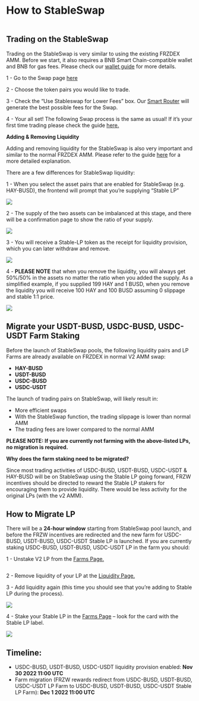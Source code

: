 # How to StableSwap

<figure><img src="../../.gitbook/assets/how-to-stableswap.png" alt=""><figcaption></figcaption></figure>

## **Trading on the StableSwap**

Trading on the StableSwap is very similar to using the existing FRZDEX AMM. Before we start, it also requires a BNB Smart Chain-compatible wallet and BNB for gas fees. Please check our [wallet guide](https://docs.FRZDEX.finance/get-started/wallet-guide) for more details.

1 - Go to the Swap page [here](https://FRZDEX.finance/swap)

2 - Choose the token pairs you would like to trade.&#x20;

3 - Check the “Use Stableswap for Lower Fees” box. Our [Smart Router](../FRZDEX-exchange/smart-router/) will generate the best possible fees for the Swap.&#x20;

4 - Your all set! The following Swap process is the same as usual! If it’s your first time trading please check the guide [here.](../FRZDEX-exchange/trade-guide.md)

**Adding & Removing Liquidity**

Adding and removing liquidity for the StableSwap is also very important and similar to the normal FRZDEX AMM. Please refer to the guide [here](https://docs.FRZDEX.finance/products/FRZDEX-exchange/liquidity-guide) for a more detailed explanation.

There are a few differences for StableSwap liquidity:

1 - When you select the asset pairs that are enabled for StableSwap (e.g. HAY-BUSD), the frontend will prompt that you’re supplying “Stable LP”

![](https://lh3.googleusercontent.com/MVFsZoVNleguG24mNK4DHEsmAx1vwZT5FEyZUHIwgdrGyfuz5v0XNJbjzqSv26o7VWagi7Vq\_7jZMzpHc93wdPonm0V1OrzMgLYHDYTosoqcZSwQAn8gvIXjjNHJdOwRTJw2TuouiI1wpeJKJ8AFdqAkANp2jfCXo3nRxXdLyPWn90h2oPI\_Zpq7Gw)

2 - The supply of the two assets can be imbalanced at this stage, and there will be a confirmation page to show the ratio of your supply.

![](<../../.gitbook/assets/Screenshot 2022-09-22 at 7.15.56 PM.png>)

3 - You will receive a Stable-LP token as the receipt for liquidity provision, which you can later withdraw and remove.

![](https://lh3.googleusercontent.com/N4LAjYELBWGQPVWe9mP7nsNBoCAXOhoMQaaQ0K-WZTPM14-K9Ng6qBI29K-DJHrRT2AfJCiRmrKt1uudr7wZxFJv3purL6OFFpqGHArM2\_6QWu3LPA4Uzz\_uXaUV1w8YR1FC7fUoSE5VVHehOjr5NLiZGn588\_85m10ATXMhsT14kEMyPiz6Ss5VQg)

4 - **PLEASE NOTE** that when you remove the liquidity, you will always get 50%/50% in the assets no matter the ratio when you added the supply. As a simplified example, if you supplied 199 HAY and 1 BUSD, when you remove the liquidity you will receive 100 HAY and 100 BUSD assuming 0 slippage and stable 1:1 price.

![](<../../.gitbook/assets/Screenshot 2022-09-22 at 7.16.55 PM.png>)

## **Migrate your** USDT-BUSD, USDC-BUSD, USDC-USDT **Farm Staking**

Before the launch of StableSwap pools, the following liquidity pairs and LP Farms are already available on FRZDEX in normal V2 AMM swap:

* **HAY-BUSD**&#x20;
* **USDT-BUSD**&#x20;
* **USDC-BUSD**&#x20;
* **USDC-USDT**

The launch of trading pairs on StableSwap, will likely result in:

* More efficient swaps&#x20;
* With the StableSwap function, the trading slippage is lower than normal AMM
* The trading fees are lower compared to the normal AMM

**PLEASE NOTE: If you are currently not farming with the above-listed LPs, no migration is required.**

**Why does the farm staking need to be migrated?**&#x20;

Since most trading activities of USDC-BUSD, USDT-BUSD, USDC-USDT & HAY-BUSD will be on StableSwap using the Stable LP going forward, FRZW incentives should be directed to reward the Stable LP stakers for encouraging them to provide liquidity. There would be less activity for the original LPs (with the v2 AMM).

## How to Migrate LP

There will be a **24-hour window** starting from StableSwap pool launch, and before the FRZW incentives are redirected and the new farm for USDC-BUSD, USDT-BUSD, USDC-USDT Stable LP is launched. If you are currently staking USDC-BUSD, USDT-BUSD, USDC-USDT LP in the farm you should:

1 - Unstake V2 LP from the [Farms Page.](https://FRZDEX.finance/farms)

<figure><img src="https://lh6.googleusercontent.com/7d4gCf4tKDt45xtcC3-0HJWdi3SO-1-vTf0dZzzTg75taCWNhHpye1OQOEeMd8LM2UuKAWgmY6wRuG1Iw7vaH80nkK9j91L0_xI3u1AD1LAosAW2mEsxilvl49EowEBy9mjWH3BGgFzLsMqWxUYzuRtOPbkBhI9epVYXlLaoRCNRPEoCSTfTTzQqfw" alt=""><figcaption></figcaption></figure>

2 - Remove liquidity of your LP at the [Liquidity Page.](https://FRZDEX.finance/liquidity)

3 - Add liquidity again (this time you should see that you’re adding to Stable LP during the process).

![](https://lh5.googleusercontent.com/cB4cqAFzpEhnBDCrecAc\_oks\_2xu7gBc\_6BuRupnDNvrOe9MrW\_WF11NGRzu490KZ\_R26ZPRwwmAyRGr2Q14nLORFxzBVV4w98dC1jJvv7I-yfMdsxpNHF9uHxAGwOtFAz6GsyYlJUG2CdxK5\_7BfnhWDnO9U7IfR0b3i0Hfke33sOqQ5axWdHxscQ)

4 - Stake your Stable LP in the [Farms Page](https://FRZDEX.finance/farms) – look for the card with the Stable LP label.

![](https://lh6.googleusercontent.com/wWGXLFRQFMesilP4pMEUieR-qezbiCdTVhT7geBJuDwIIcC4hqwzgOjEIvRkViBVj-j4hmc9K5fB6vhuHJk8ZyrQfYBRqK1e2yGkiJZhlH5J4PDJu-xT6us-x9dVbodhAW5mm8qZ5yb8HkRrZy1bRz4SKc26jm1lMpTiV3S6tT1WyDtHL8Yj13rp8w)

## Timeline:

* USDC-BUSD, USDT-BUSD, USDC-USDT liquidity provision enabled: **Nov 30 2022 11:00 UTC**
* Farm migration (FRZW rewards redirect from USDC-BUSD, USDT-BUSD, USDC-USDT LP Farm to USDC-BUSD, USDT-BUSD, USDC-USDT Stable LP Farm): **Dec 1 2022 11:00 UTC**
